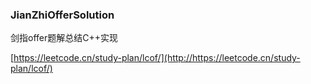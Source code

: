 ### JianZhiOfferSolution

剑指offer题解总结C++实现

[https://leetcode.cn/study-plan/lcof/](http://https://leetcode.cn/study-plan/lcof/)